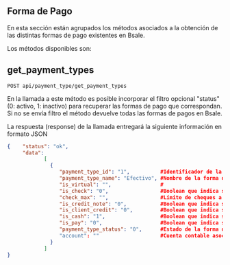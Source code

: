 ## Forma de Pago

En esta sección están agrupados los métodos asociados a la obtención de las distintas formas de pago existentes en Bsale.

Los métodos disponibles son:

## get_payment_types

```
POST api/payment_type/get_payment_types
```


En la llamada a este método es posible incorporar el filtro opcional "status" (0: activo, 1: inactivo) para recuperar las formas de pago que correspondan. Si no se envía filtro el método devuelve todas las formas de pagos en Bsale.

La respuesta (response) de la llamada entregará la siguiente información en formato JSON

```json
{    "status": "ok",
     "data":
            [
              {
                 "payment_type_id": "1",          #Identificador de la forma de pago
                 "payment_type_name": "Efectivo", #Nombre de la forma de pago
                 "is_virtual": "",                #
                 "is_check": "0",                 #Boolean que indica si la forma de pago es cheque o no
                 "check_max": "",                 #Límite de cheques a generar al usar la forma de pago
                 "is_credit_note": "0",           #Boolean que indica si la forma de pago es nota de crédito o no
                 "is_client_credit": "0",         #Boolean que indica si la forma de pago es crédito cliente o no
                 "is_cash": "1",                  #Boolean que indica si la forma de pago es efectivo o no
                 "is_pay": "0",                   #Boolean que indica si la forma de pago es abono o no
                 "payment_type_status": "0",      #Estado de la forma de pago (0:activo, 1:inactivo)
                 "account": ""                    #Cuenta contable asociada
              }
            ]
}


```
